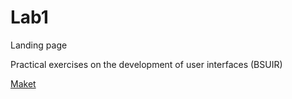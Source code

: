 # Lab1

Landing page

Practical exercises on the development of user interfaces (BSUIR)

[Maket](https://www.figma.com/file/P4X0tDCzsk2a2T5z392SbP/Figmaland--Business-Landing-page-(Community)?node-id=69%3A5241)
